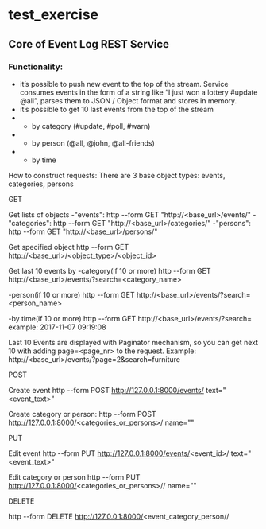 # test_exercise
## Core of Event Log REST Service

### Functionality:
- it’s possible to push new event to the top of the stream. Service
consumes events in the form of a string like “I just won a lottery
#update @all”, parses them to JSON / Object format and stores in
memory.
- it’s possible to get 10 last events from the top of the stream
- - by category (#update, #poll, #warn)
- - by person (@all, @john, @all-friends)
- - by time

How to construct requests:
There are 3 base object types: events, categories, persons

GET

Get lists of objects
-"events": http --form GET "http://<base_url>/events/"
-"categories": http --form GET "http://<base_url>/categories/"
-"persons": http --form GET "http://<base_url>/persons/"

Get specified object
http --form GET http://<base_url>/<object_type>/<object_id>

Get last 10 events by
-category(if 10 or more)
http --form GET http://<base_url>/events/?search=<category_name>

-person(if 10 or more)
http --form GET http://<base_url>/events/?search=<person_name>

-by time(if 10 or more)
http --form GET http://<base_url>/events/?search=<YYYY-mm-dd HH:MM:SS> 
example: 2017-11-07 09:19:08

Last 10 Events are displayed with Paginator mechanism, so you can get next 10
with adding page=<page_nr> to the request.
Example: http://<base_url>/events/?page=2&search=furniture


POST 

Create event
http --form POST http://127.0.0.1:8000/events/ text="<event_text>"

Create category or person:
http --form POST http://127.0.0.1:8000/<categories_or_persons>/ name="<name>"


PUT

Edit event
http --form PUT http://127.0.0.1:8000/events/<event_id>/ text="<event_text>"

Edit category or person
http --form PUT http://127.0.0.1:8000/<categories_or_persons>/<id>/ name="<name>"


DELETE

http --form DELETE http://127.0.0.1:8000/<event_category_person/<id>/
